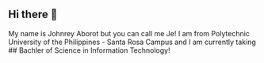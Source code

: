 ## Hi there 👋

My name is Johnrey Aborot but you can call me Je! I am from Polytechnic University of the Philippines - Santa Rosa Campus and I am currently taking ## Bachler of Science in Information Technology!

<!--
**jearpie/jearpie** is a ✨ _special_ ✨ repository because its `README.md` (this file) appears on your GitHub profile.

Here are some ideas to get you started:

- 🔭 I’m currently working on ...
- 🌱 I’m currently learning ...
- 👯 I’m looking to collaborate on ...
- 🤔 I’m looking for help with ...
- 💬 Ask me about ...
- 📫 How to reach me: ...
- 😄 Pronouns: ...
- ⚡ Fun fact: ...
-->
